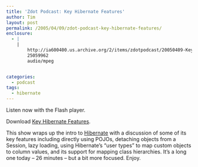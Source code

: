 ```yaml
---
title: 'Zdot Podcast: Key Hibernate Features'
author: Tim
layout: post
permalink: /2005/04/09/zdot-podcast-key-hibernate-features/
enclosure:
  - |
    |
        http://ia600400.us.archive.org/2/items/zdotpodcast/20050409-KeyHibernateFeatures.mp3
        25059962
        audio/mpeg


categories:
  - podcast
tags:
  - hibernate
---
```

Listen now with the Flash player.


Download [Key Hibernate Features][1].

This show wraps up the intro to [Hibernate][2] with a discussion of some of its key features including directly using POJOs, detaching objects from a Session, lazy loading, using Hibernate&#8217;s &#8220;user types&#8221; to map custom objects to column values, and its support for mapping class hierarchies. It&#8217;s a long one today &#8211; 26 minutes &#8211; but a bit more focused. Enjoy.

 [1]: http://ia600400.us.archive.org/2/items/zdotpodcast/20050409-KeyHibernateFeatures.mp3
 [2]: http://hibernate.org
